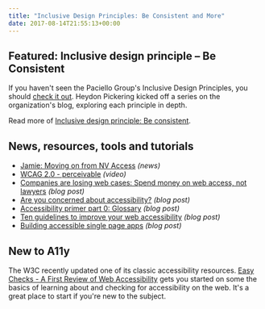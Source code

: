 ```yaml
---
title: "Inclusive Design Principles: Be Consistent and More"
date: 2017-08-14T21:55:13+00:00
---
```


## Featured: Inclusive design principle – Be Consistent

If you haven't seen the Paciello Group's Inclusive Design Principles, you should [check it out](http://inclusivedesignprinciples.org). Heydon Pickering kicked off a series on the organization's blog, exploring each principle in depth.

Read more of [Inclusive design principle: Be consistent](https://www.paciellogroup.com/blog/2017/08/inclusive-design-principle-be-consistent/).

## News, resources, tools and tutorials

* [Jamie: Moving on from NV Access](https://www.nvaccess.org/post/jamie-moving-on-from-nv-access/) _(news)_
* [WCAG 2.0 - perceivable](https://www.youtube.com/watch?v=t4PY8mnShm4) _(video)_
* [Companies are losing web cases: Spend money on web access, not lawyers](http://www.lflegal.com/2017/08/ny-web-cases/) _(blog post)_
* [Are you concerned about accessibility?](https://medium.com/offline-camp/are-you-concerned-about-accessibility-1312cdf843b5) _(blog post)_
* [Accessibility primer part 0: Glossary](https://dev.to/shimmoril/accessibility-primer-part-0-glossary) _(blog post)_
* [Ten guidelines to improve your web accessibility](https://aerolab.co/blog/web-accessibility/) _(blog post)_
* [Building accessible single page apps](https://codeburst.io/building-accessible-single-page-apps-2ea3e4fbbc01) _(blog post)_

## New to A11y

The W3C recently updated one of its classic accessibility resources. [Easy Checks - A First Review of Web Accessibility](https://www.w3.org/WAI/eval/preliminary) gets you started on some the basics of learning about and checking for accessibility on the web. It's a great place to start if you're new to the subject.